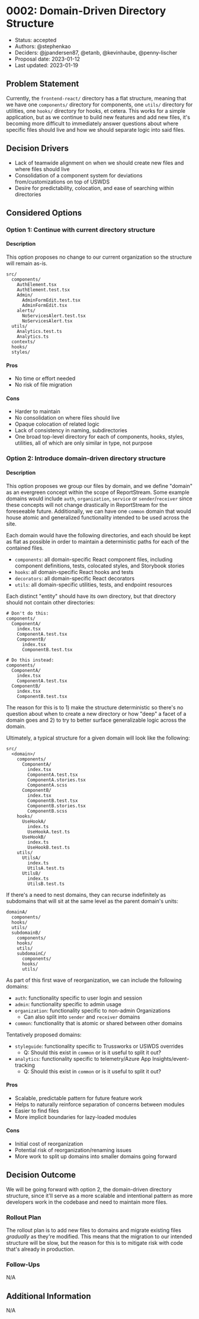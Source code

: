 # 0002: Domain-Driven Directory Structure

- Status: accepted
- Authors: @stephenkao
- Deciders: @jpandersen87, @etanb, @kevinhaube, @penny-lischer
- Proposal date: 2023-01-12
- Last updated: 2023-01-19

## Problem Statement

Currently, the `frontend-react/` directory has a flat structure, meaning that we have one `components/` directory for components, one `utils/` directory for utilities, one `hooks/` directory for hooks, et cetera. This works for a simple application, but as we continue to build new features and add new files, it's becoming more difficult to immediately answer questions about where specific files should live and how we should separate logic into said files.

## Decision Drivers

- Lack of teamwide alignment on when we should create new files and where files should live
- Consolidation of a component system for deviations from/customizations on top of USWDS
- Desire for predictability, colocation, and ease of searching within directories

## Considered Options

### Option 1: Continue with current directory structure

#### Description

This option proposes no change to our current organization so the structure will remain as-is.

```
src/
  components/
    AuthElement.tsx
    AuthElement.test.tsx
    Admin/
      AdminFormEdit.test.tsx
      AdminFormEdit.tsx
    alerts/
      NoServicesAlert.test.tsx
      NoServicesAlert.tsx
  utils/
    Analytics.test.ts
    Analytics.ts
  contexts/
  hooks/
  styles/
```

#### Pros

- No time or effort needed
- No risk of file migration

#### Cons

- Harder to maintain
- No consolidation on where files should live
- Opaque colocation of related logic
- Lack of consistency in naming, subdirectories
- One broad top-level directory for each of components, hooks, styles, utilities, all of which are only similar in type, not purpose

### Option 2: Introduce domain-driven directory structure

#### Description

This option proposes we group our files by domain, and we define "domain" as an evergreen concept within the scope of ReportStream. Some example domains would include `auth`, `organization`, `service` or `sender`/`receiver` since these concepts will not change drastically in ReportStream for the foreseeable future. Additionally, we can have one `common` domain that would house atomic and generalized functionality intended to be used across the site.

Each domain would have the following directories, and each should be kept as flat as possible in order to maintain a deterministic paths for each of the contained files.

- `components`: all domain-specific React component files, including component definitions, tests, colocated styles, and Storybook stories
- `hooks`: all domain-specific React hooks and tests
- `decorators`: all domain-specific React decorators
- `utils`: all domain-specific utilities, tests, and endpoint resources

Each distinct "entity" should have its own directory, but that directory should not contain other directories:

```
# Don't do this:
components/
  ComponentA/
    index.tsx
    ComponentA.test.tsx
    ComponentB/
      index.tsx
      ComponentB.test.tsx

# Do this instead:
components/
  ComponentA/
    index.tsx
    ComponentA.test.tsx
  ComponentB/
    index.tsx
    ComponentB.test.tsx
```

The reason for this is to 1) make the structure deterministic so there's no question about when to create a new directory or how "deep" a facet of a domain goes and 2) to try to better surface generalizable logic across the domain.

Ultimately, a typical structure for a given domain will look like the following:

```
src/
  <domain>/
    components/
      ComponentA/
        index.tsx
        ComponentA.test.tsx
        ComponentA.stories.tsx
        ComponentA.scss
      ComponentB/
        index.tsx
        ComponentB.test.tsx
        ComponentB.stories.tsx
        ComponentB.scss
    hooks/
      UseHookA/
        index.ts
        UseHookA.test.ts
      UseHookB/
        index.ts
        UseHookB.test.ts
    utils/
      UtilsA/
        index.ts
        UtilsA.test.ts
      UtilsB/
        index.ts
        UtilsB.test.ts
```

If there's a need to nest domains, they can recurse indefinitely as subdomains that will sit at the same level as the parent domain's units:

```
domainA/
  components/
  hooks/
  utils/
  subdomainB/
    components/
    hooks/
    utils/
    subdomainC/
      components/
      hooks/
      utils/
```

As part of this first wave of reorganization, we can include the following domains:

- `auth`: functionality specific to user login and session
- `admin`: functionality specific to admin usage
- `organization`: functionality specific to non-admin Organizations
    - Can also split into `sender` and `receiver` domains
- `common`: functionality that is atomic or shared between other domains

Tentatively proposed domains:

- `styleguide`: functionality specific to Trussworks or USWDS overrides
    - Q: Should this exist in `common` or is it useful to split it out?
- `analytics`: functionality specific to telemetry/Azure App Insights/event-tracking
    - Q: Should this exist in `common` or is it useful to split it out?

#### Pros

- Scalable, predictable pattern for future feature work
- Helps to naturally reinforce separation of concerns between modules
- Easier to find files
- More implicit boundaries for lazy-loaded modules

#### Cons

- Initial cost of reorganization
- Potential risk of reorganization/renaming issues
- More work to split up domains into smaller domains going forward

## Decision Outcome

We will be going forward with option 2, the domain-driven directory structure, since it'll serve as a more scalable and intentional pattern as more developers work in the codebase and need to maintain more files.

### Rollout Plan

The rollout plan is to add new files to domains and migrate existing files _gradually_ as they're modified. This means that the migration to our intended structure will be slow, but the reason for this is to mitigate risk with code that's already in production.

### Follow-Ups

N/A

## Additional Information

N/A
